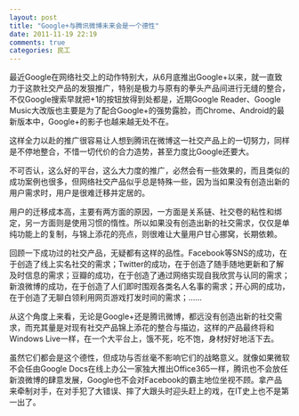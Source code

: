 ```yaml
---
layout: post
title: "Google+与腾讯微博未来会是一个德性"
date: 2011-11-19 22:19
comments: true
categories: 民工
---
```

最近Google在网络社交上的动作特别大，从6月底推出Google+以来，就一直致力于这款社交产品的发狠推广，特别是极力与原有的拳头产品间进行无缝的整合，不仅Google搜索早就把+1的按钮放得到处都是，近期Google Reader、Google Music大改版也主要是为了配合Google+的强势露脸，而Chrome、Android的最新版本中，Google+的影子也越来越无处不在。

这样全力以赴的推广很容易让人想到腾讯在微博这一社交产品上的一切努力，同样是不停地整合，不惜一切代价的合力造势，甚至力度比Google还要大。

不可否认，这么好的平台，这么大力度的推广，必然会有一些效果的，而且类似的成功案例也很多，但网络社交产品似乎总是特殊一些，因为当如果没有创造出新的用户需求时，用户是很难迁移并定居的。

用户的迁移成本高，主要有两方面的原因，一方面是关系链、社交卷的粘性和绑定，另一方面则是使用习惯的惰性。所以如果没有创造出新的社交需求，仅仅是单纯功能上的复制，与锦上添花的亮点，则很难让大量用户甘心挪窝，长期依赖。<!-- more -->

回顾一下成功过的社交产品，无疑都有这样的品性。Facebook等SNS的成功，在于创造了线上实名社交的需求；Twitter的成功，在于创造了随手随地更新和了解及时信息的需求；豆瓣的成功，在于创造了通过网络实现自我欣赏与认同的需求；新浪微博的成功，在于创造了人们即时围观各类名人名事的需求；开心网的成功，在于创造了无聊白领利用网页游戏打发时间的需求；……

从这个角度上来看，无论是Google+还是腾讯微博，都远没有创造出新的社交需求，而充其量是对现有社交产品锦上添花的整合与描边，这样的产品最终将和Windows Live一样，在一个大平台上，饿不死，吃不饱，身材好好地活下去。

虽然它们都会是这个德性，但成功与否丝毫不影响它们的战略意义。就像如果微软不会任由Google Docs在线上办公一家独大推出Office365一样，腾讯也不会放任新浪微博的肆意发展，Google也不会对Facebook的霸主地位坐视不顾。拿产品来牵制对手，在对手犯了大错误、摔了大跟头时迎头赶上的戏，在IT史上也不是第一出了。